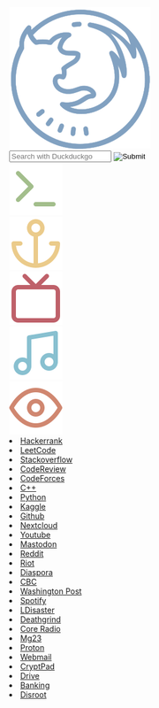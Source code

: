 <!DOCTYPE html>
<html>
	<head>
		<title>Home</title>
		<link rel="stylesheet" type="text/css" href="style.css">
	</head>
	<body>
		<div class="container">
			<div class="logo"><img src="icons/fox.svg"/></div>
			<div class="search_box">
				<form action="https://www.duckduckgo.com/?q=%s" method="get">
				<!-- <form action="https://www.duckduckgo.com/search" method="get"> -->
					<input class="input_box" type="text" name="q" placeholder="Search with Duckduckgo"/>
				<input class="button" src="icons/search.svg" name="submit" type="image"/>
				</form>
			</div>
			<div class="icon"><img src="icons/code.svg"/></div>
			<div class="icon"><img src="icons/docs.svg"/></div>
			<div class="icon"><img src="icons/entertainment.svg"/></div>
			<div class="icon"><img src="icons/music.svg"/></div>
			<div class="icon"><img src="icons/art.svg"/></div>
			<div class="category">
				<li><a class="bm" href="https://www.hackerrank.com/dashboard">Hackerrank</a></li>
				<li><a class="bm" href="https://leetcode.com/problemset/algorithms/">LeetCode</a></li>
				<li><a class="bm" href="https://stackoverflow.com/">Stackoverflow</a></li>
				<li><a class="bm" href="https://codereview.stackexchange.com/">CodeReview</a></li>
				<li><a class="bm" href="https://codeforces.com/">CodeForces</a></li>
			</div>
			<div class="category">
				<li><a class="bm" href="https://en.cppreference.com/w/">C++</a></li>
				<li><a class="bm" href="https://docs.python.org/3.7/library/index.html">Python</a></li>
				<li><a class="bm" href="https://www.kaggle.com/learn/overview">Kaggle</a></li>
				<li><a class="bm" href="https://github.com/">Github</a></li>
				<li><a class="bm" href="https://fr.cloudamo.com/">Nextcloud</a></li>
			</div>
			<div class="category">
				<li><a class="bm" href="https://www.youtube.com/">Youtube</a></li>
				<li><a class="bm" href="https://social.privacytools.io">Mastodon</a></li>
				<li><a class="bm" href="https://reddit.com/">Reddit</a></li>
				<li><a class="bm" href="https://riot.privacytools.io/">Riot</a></li>
				<li><a class="bm" href="https://framasphere.org/stream">Diaspora</a></li>
				<li><a class="bm" href="https://cbc.ca/news">CBC</a></li>
				<li><a class="bm" href="https://washingtonpost.com">Washington Post</a></li>
			</div>
			<div class="category">
				<li><a class="bm" href="https://open.spotify.com/">Spotify</a></li>
				<li><a class="bm" href="https://thelastdisaster.org/">LDisaster</a></li>
				<li><a class="bm" href="https://deathgrind.club/">Deathgrind</a></li>
				<li><a class="bm" href="https://coreradio.ru/">Core Radio</a></li>
				<li><a class="bm" href="https://blogmg23.blogspot.com/">Mg23</a></li>
			</div>
			<div class="category">
				<li><a class="bm" href="https://mail.protonmail.com/login/" target="_self">Proton</a></li>
				<li><a class="bm" href="https://posteo.de">Webmail</a></li>
                <li><a class="bm" href="https://cryptpad.fr/" target="_self">CryptPad</a></li>
                <li><a class="bm" href="https://tresorit.com/" target="_self">Drive</a></li>
                <li><a class="bm" href="https://www1.bmo.com/onlinebanking/cgi-bin/netbnx/NBmain?product=5" target="_self">Banking</a></li>
                <li><a class="bm" href="https://apps.disroot.org/" target="_self">Disroot</a></li>
			</div>
		</div>
	</body>
</html>
